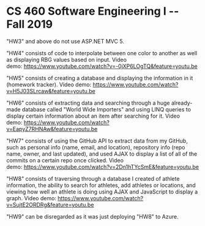 # CS 460 Software Engineering I -- Fall 2019

"HW3" and above do not use ASP.NET MVC 5.

"HW4" consists of code to interpolate between one color to another as well as displaying RBG values based on input. Video demo: https://www.youtube.com/watch?v=-0jXP6LOgTQ&feature=youtu.be

"HW5" consists of creating a database and displaying the information in it (homework tracker). Video demo: https://www.youtube.com/watch?v=H5J03SLrcaw&feature=youtu.be

"HW6" consists of extracting data and searching through a huge already-made database called "World Wide Importers" and using LINQ queries to display certain information about an item after searching for it. Video demo: https://www.youtube.com/watch?v=EapyZ7RHNAw&feature=youtu.be

"HW7" consists of using the GitHub API to extract data from my GitHub, such as personal info (name, email, and location), repository info (repo name, owner, and last updated), and used AJAX to display a list of all of the commits on a certain repo once clicked. Video demo: https://www.youtube.com/watch?v=2Dn1hTYcSmE&feature=youtu.be

"HW8" consists of traversing through a database I created of athlete information, the ability to search for athletes, add athletes or locations, and viewing how well an athlete is doing using AJAX and JavaScript to display a graph. Video demo: https://www.youtube.com/watch?v=SujtE2ORDRg&feature=youtu.be

"HW9" can be disregarded as it was just deploying "HW8" to Azure.